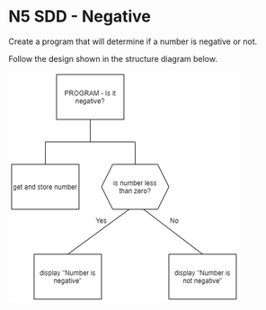 # N5 SDD - Negative  

Create a program that will determine if a number is negative or not.

Follow the design shown in the structure diagram below.

![Structure Diagram](assets/isItNegative.png)
